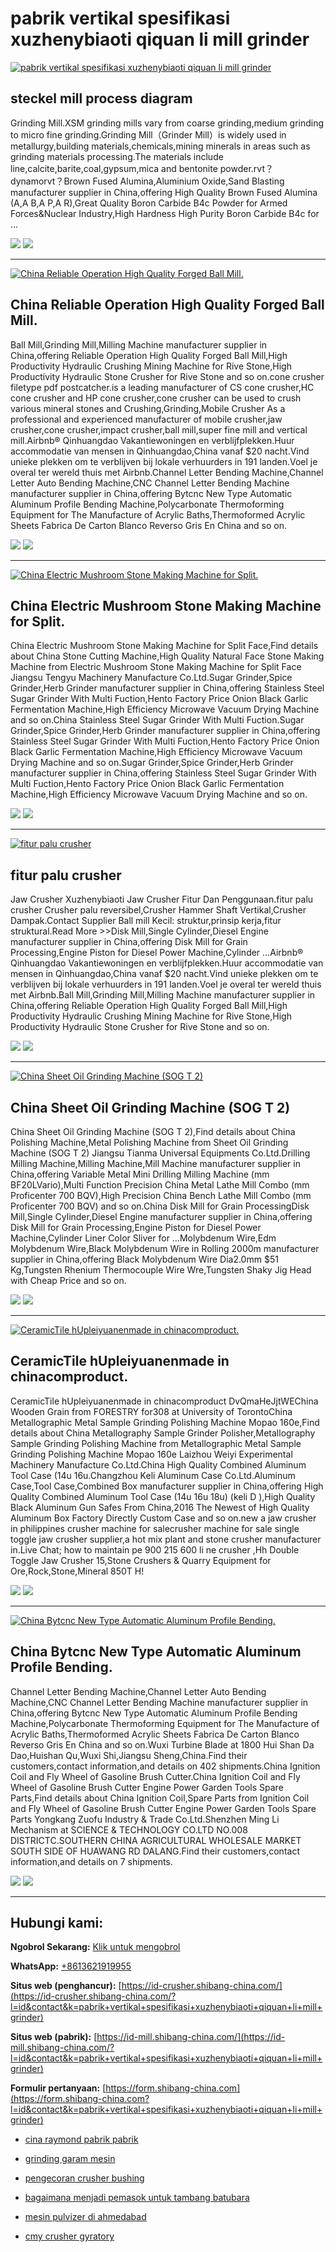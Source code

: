 # pabrik vertikal spesifikasi xuzhenybiaoti qiquan li mill grinder

<a href="https://swt.shibang-china.com/?l=id&img&k=pabrik+vertikal+spesifikasi+xuzhenybiaoti+qiquan+li+mill+grinder" target="_blank">![pabrik vertikal spesifikasi xuzhenybiaoti qiquan li mill grinder](http://static.shibang-china.com/all-800x300/442.jpg)</a>

## steckel mill process diagram
Grinding Mill.XSM grinding mills vary from coarse grinding,medium grinding to micro fine grinding.Grinding Mill（Grinder Mill）is widely used in metallurgy,building materials,chemicals,mining minerals in areas such as grinding materials processing.The materials include line,calcite,barite,coal,gypsum,mica and bentonite powder.rvt？dynamorvt？Brown Fused Alumina,Aluminium Oxide,Sand Blasting manufacturer supplier in China,offering High Quality Brown Fused Alumina (A,A B,A P,A R),Great Quality Boron Carbide B4c Powder for Armed Forces&amp;Nuclear Industry,High Hardness High Purity Boron Carbide B4c for …


<a href="https://whatsapp.shibangsoft.com/WhatsApp.php" target="_blank" title="WhatsApp">![](http://static.shibang-china.com/icon/whatsapp.png)</a> <a href="https://swt.shibang-china.com/?l=id&icon&k=pabrik+vertikal+spesifikasi+xuzhenybiaoti+qiquan+li+mill+grinder" target="_blank">![](http://static.shibang-china.com/icon/chat-id.png)</a>

---

<a href="https://swt.shibang-china.com/?l=id&img&k=pabrik+vertikal+spesifikasi+xuzhenybiaoti+qiquan+li+mill+grinder" target="_blank">![China Reliable Operation High Quality Forged Ball Mill.](http://static.shibang-china.com/all-800x300/1495.jpg)</a>

## China Reliable Operation High Quality Forged Ball Mill.
Ball Mill,Grinding Mill,Milling Machine manufacturer supplier in China,offering Reliable Operation High Quality Forged Ball Mill,High Productivity Hydraulic Crushing Mining Machine for Rive Stone,High Productivity Hydraulic Stone Crusher for Rive Stone and so on.cone crusher filetype pdf postcatcher.is a leading manufacturer of CS cone crusher,HC cone crusher and HP cone crusher,cone crusher can be used to crush various mineral stones and Crushing,Grinding,Mobile Crusher As a professional and experienced manufacturer of mobile crusher,jaw crusher,cone crusher,impact crusher,ball mill,super fine mill and vertical mill.Airbnb&#174; Qinhuangdao Vakantiewoningen en verblijfplekken.Huur accommodatie van mensen in Qinhuangdao,China vanaf $20 nacht.Vind unieke plekken om te verblijven bij lokale verhuurders in 191 landen.Voel je overal ter wereld thuis met Airbnb.Channel Letter Bending Machine,Channel Letter Auto Bending Machine,CNC Channel Letter Bending Machine manufacturer supplier in China,offering Bytcnc New Type Automatic Aluminum Profile Bending Machine,Polycarbonate Thermoforming Equipment for The Manufacture of Acrylic Baths,Thermoformed Acrylic Sheets Fabrica De Carton Blanco Reverso Gris En China and so on.


<a href="https://whatsapp.shibangsoft.com/WhatsApp.php" target="_blank" title="WhatsApp">![](http://static.shibang-china.com/icon/whatsapp.png)</a> <a href="https://swt.shibang-china.com/?l=id&icon&k=pabrik+vertikal+spesifikasi+xuzhenybiaoti+qiquan+li+mill+grinder" target="_blank">![](http://static.shibang-china.com/icon/chat-id.png)</a>

---

<a href="https://swt.shibang-china.com/?l=id&img&k=pabrik+vertikal+spesifikasi+xuzhenybiaoti+qiquan+li+mill+grinder" target="_blank">![China Electric Mushroom Stone Making Machine for Split.](http://static.shibang-china.com/all-800x300/215.jpg)</a>

## China Electric Mushroom Stone Making Machine for Split.
China Electric Mushroom Stone Making Machine for Split Face,Find details about China Stone Cutting Machine,High Quality Natural Face Stone Making Machine from Electric Mushroom Stone Making Machine for Split Face Jiangsu Tengyu Machinery Manufacture Co.Ltd.Sugar Grinder,Spice Grinder,Herb Grinder manufacturer supplier in China,offering Stainless Steel Sugar Grinder With Multi Fuction,Hento Factory Price Onion Black Garlic Fermentation Machine,High Efficiency Microwave Vacuum Drying Machine and so on.China Stainless Steel Sugar Grinder With Multi Fuction.Sugar Grinder,Spice Grinder,Herb Grinder manufacturer supplier in China,offering Stainless Steel Sugar Grinder With Multi Fuction,Hento Factory Price Onion Black Garlic Fermentation Machine,High Efficiency Microwave Vacuum Drying Machine and so on.Sugar Grinder,Spice Grinder,Herb Grinder manufacturer supplier in China,offering Stainless Steel Sugar Grinder With Multi Fuction,Hento Factory Price Onion Black Garlic Fermentation Machine,High Efficiency Microwave Vacuum Drying Machine and so on.


<a href="https://whatsapp.shibangsoft.com/WhatsApp.php" target="_blank" title="WhatsApp">![](http://static.shibang-china.com/icon/whatsapp.png)</a> <a href="https://swt.shibang-china.com/?l=id&icon&k=pabrik+vertikal+spesifikasi+xuzhenybiaoti+qiquan+li+mill+grinder" target="_blank">![](http://static.shibang-china.com/icon/chat-id.png)</a>

---

<a href="https://swt.shibang-china.com/?l=id&img&k=pabrik+vertikal+spesifikasi+xuzhenybiaoti+qiquan+li+mill+grinder" target="_blank">![fitur palu crusher](http://static.shibang-china.com/all-800x300/943.jpg)</a>

## fitur palu crusher
Jaw Crusher Xuzhenybiaoti Jaw Crusher Fitur Dan Penggunaan.fitur palu crusher Crusher palu reversibel,Crusher Hammer Shaft Vertikal,Crusher Dampak.Contact Supplier Ball mill Kecil: struktur,prinsip kerja,fitur struktural.Read More &gt;&gt;Disk Mill,Single Cylinder,Diesel Engine manufacturer supplier in China,offering Disk Mill for Grain Processing,Engine Piston for Diesel Power Machine,Cylinder …Airbnb&#174; Qinhuangdao Vakantiewoningen en verblijfplekken.Huur accommodatie van mensen in Qinhuangdao,China vanaf $20 nacht.Vind unieke plekken om te verblijven bij lokale verhuurders in 191 landen.Voel je overal ter wereld thuis met Airbnb.Ball Mill,Grinding Mill,Milling Machine manufacturer supplier in China,offering Reliable Operation High Quality Forged Ball Mill,High Productivity Hydraulic Crushing Mining Machine for Rive Stone,High Productivity Hydraulic Stone Crusher for Rive Stone and so on.


<a href="https://whatsapp.shibangsoft.com/WhatsApp.php" target="_blank" title="WhatsApp">![](http://static.shibang-china.com/icon/whatsapp.png)</a> <a href="https://swt.shibang-china.com/?l=id&icon&k=pabrik+vertikal+spesifikasi+xuzhenybiaoti+qiquan+li+mill+grinder" target="_blank">![](http://static.shibang-china.com/icon/chat-id.png)</a>

---

<a href="https://swt.shibang-china.com/?l=id&img&k=pabrik+vertikal+spesifikasi+xuzhenybiaoti+qiquan+li+mill+grinder" target="_blank">![China Sheet Oil Grinding Machine (SOG T 2)](http://static.shibang-china.com/all-800x300/1366.jpg)</a>

## China Sheet Oil Grinding Machine (SOG T 2)
China Sheet Oil Grinding Machine (SOG T 2),Find details about China Polishing Machine,Metal Polishing Machine from Sheet Oil Grinding Machine (SOG T 2) Jiangsu Tianma Universal Equipments Co.Ltd.Drilling Milling Machine,Milling Machine,Mill Machine manufacturer supplier in China,offering Variable Metal Mini Drilling Milling Machine (mm BF20LVario),Multi Function Precision China Metal Lathe Mill Combo (mm Proficenter 700 BQV),High Precision China Bench Lathe Mill Combo (mm Proficenter 700 BQV) and so on.China Disk Mill for Grain ProcessingDisk Mill,Single Cylinder,Diesel Engine manufacturer supplier in China,offering Disk Mill for Grain Processing,Engine Piston for Diesel Power Machine,Cylinder Liner Color Sliver for …Molybdenum Wire,Edm Molybdenum Wire,Black Molybdenum Wire in Rolling 2000m manufacturer supplier in China,offering Black Molybdenum Wire Dia2.0mm $51 Kg,Tungsten Rhenium Thermocouple Wire Wre,Tungsten Shaky Jig Head with Cheap Price and so on.


<a href="https://whatsapp.shibangsoft.com/WhatsApp.php" target="_blank" title="WhatsApp">![](http://static.shibang-china.com/icon/whatsapp.png)</a> <a href="https://swt.shibang-china.com/?l=id&icon&k=pabrik+vertikal+spesifikasi+xuzhenybiaoti+qiquan+li+mill+grinder" target="_blank">![](http://static.shibang-china.com/icon/chat-id.png)</a>

---

<a href="https://swt.shibang-china.com/?l=id&img&k=pabrik+vertikal+spesifikasi+xuzhenybiaoti+qiquan+li+mill+grinder" target="_blank">![CeramicTile hUpleiyuanenmade in chinacomproduct.](http://static.shibang-china.com/all-800x300/765.jpg)</a>

## CeramicTile hUpleiyuanenmade in chinacomproduct.
CeramicTile hUpleiyuanenmade in chinacomproduct DvQmaHeJjtWEChina Wooden Grain from FORESTRY for308 at University of TorontoChina Metallographic Metal Sample Grinding Polishing Machine Mopao 160e,Find details about China Metallography Sample Grinder Polisher,Metallography Sample Grinding Polishing Machine from Metallographic Metal Sample Grinding Polishing Machine Mopao 160e Laizhou Weiyi Experimental Machinery Manufacture Co.Ltd.China High Quality Combined Aluminum Tool Case (14u 16u.Changzhou Keli Aluminum Case Co.Ltd.Aluminum Case,Tool Case,Combined Box manufacturer supplier in China,offering High Quality Combined Aluminum Tool Case (14u 16u 18u) (keli D ),High Quality Black Aluminum Gun Safes From China,2016 The Newest of High Quality Aluminum Box Factory Directly Custom Case and so on.new a jaw crusher in philippines crusher machine for salecrusher machine for sale single toggle jaw crusher supplier,a hot mix plant and stone crusher manufacturer in.Live Chat; how to maintain pe 900 215 600 li ne crusher ,Hh Double Toggle Jaw Crusher 15,Stone Crushers &amp; Quarry Equipment for Ore,Rock,Stone,Mineral 850T H!


<a href="https://whatsapp.shibangsoft.com/WhatsApp.php" target="_blank" title="WhatsApp">![](http://static.shibang-china.com/icon/whatsapp.png)</a> <a href="https://swt.shibang-china.com/?l=id&icon&k=pabrik+vertikal+spesifikasi+xuzhenybiaoti+qiquan+li+mill+grinder" target="_blank">![](http://static.shibang-china.com/icon/chat-id.png)</a>

---

<a href="https://swt.shibang-china.com/?l=id&img&k=pabrik+vertikal+spesifikasi+xuzhenybiaoti+qiquan+li+mill+grinder" target="_blank">![China Bytcnc New Type Automatic Aluminum Profile Bending.](http://static.shibang-china.com/all-800x300/1426.jpg)</a>

## China Bytcnc New Type Automatic Aluminum Profile Bending.
Channel Letter Bending Machine,Channel Letter Auto Bending Machine,CNC Channel Letter Bending Machine manufacturer supplier in China,offering Bytcnc New Type Automatic Aluminum Profile Bending Machine,Polycarbonate Thermoforming Equipment for The Manufacture of Acrylic Baths,Thermoformed Acrylic Sheets Fabrica De Carton Blanco Reverso Gris En China and so on.Wuxi Turbine Blade at 1800 Hui Shan Da Dao,Huishan Qu,Wuxi Shi,Jiangsu Sheng,China.Find their customers,contact information,and details on 402 shipments.China Ignition Coil and Fly Wheel of Gasoline Brush Cutter.China Ignition Coil and Fly Wheel of Gasoline Brush Cutter Engine Power Garden Tools Spare Parts,Find details about China Ignition Coil,Spare Parts from Ignition Coil and Fly Wheel of Gasoline Brush Cutter Engine Power Garden Tools Spare Parts Yongkang Zuofu Industry &amp; Trade Co.Ltd.Shenzhen Ming Li Mechanism at SCIENCE &amp; TECHNOLOGY CO.LTD NO.008 DISTRICTC.SOUTHERN CHINA AGRICULTURAL WHOLESALE MARKET SOUTH SIDE OF HUAWANG RD DALANG.Find their customers,contact information,and details on 7 shipments.


<a href="https://whatsapp.shibangsoft.com/WhatsApp.php" target="_blank" title="WhatsApp">![](http://static.shibang-china.com/icon/whatsapp.png)</a> <a href="https://swt.shibang-china.com/?l=id&icon&k=pabrik+vertikal+spesifikasi+xuzhenybiaoti+qiquan+li+mill+grinder" target="_blank">![](http://static.shibang-china.com/icon/chat-id.png)</a>

---
## Hubungi kami:

**Ngobrol Sekarang:** [Klik untuk mengobrol](https://swt.shibang-china.com?l=id&contact&k=pabrik+vertikal+spesifikasi+xuzhenybiaoti+qiquan+li+mill+grinder)

**WhatsApp:**  [+8613621919955](https://whatsapp.shibangsoft.com/WhatsApp.php)

**Situs web (penghancur):** [https://id-crusher.shibang-china.com/](https://id-crusher.shibang-china.com/?l=id&contact&k=pabrik+vertikal+spesifikasi+xuzhenybiaoti+qiquan+li+mill+grinder)

**Situs web (pabrik):** [https://id-mill.shibang-china.com/](https://id-mill.shibang-china.com/?l=id&contact&k=pabrik+vertikal+spesifikasi+xuzhenybiaoti+qiquan+li+mill+grinder)

**Formulir pertanyaan:** [https://form.shibang-china.com](https://form.shibang-china.com?l=id&contact&k=pabrik+vertikal+spesifikasi+xuzhenybiaoti+qiquan+li+mill+grinder)

* [cina raymond pabrik pabrik](../43/cina%20raymond%20pabrik%20pabrik.md)

* [grinding garam mesin](../46/grinding%20garam%20mesin.md)

* [pengecoran crusher bushing](../50/pengecoran%20crusher%20bushing.md)

* [bagaimana menjadi pemasok untuk tambang batubara](../43/bagaimana%20menjadi%20pemasok%20untuk%20tambang%20batubara.md)

* [mesin pulvizer di ahmedabad](../46/mesin%20pulvizer%20di%20ahmedabad.md)

* [cmy crusher gyratory](../49/cmy%20crusher%20gyratory.md)